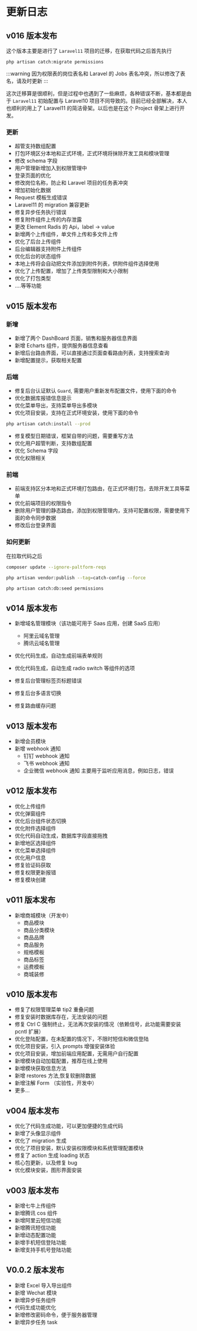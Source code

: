 # 更新日志

## v016 版本发布

这个版本主要是进行了 `Laravel11` 项目的迁移，在获取代码之后首先执行

```
php artisan catch:migrate permissions
```

:::warning
因为权限表的岗位表名和 Laravel 的 Jobs 表名冲突，所以修改了表名，请及时更新
:::

这次迁移算是很顺利，但是过程中也遇到了一些麻烦，各种错误不断，基本都是由于 `Laravel11` 初始配置与 Laravel10 项目不同导致的。目前已经全部解决，本人也顺利的用上了 Laravel11 的简洁骨架。以后也是在这个 Project 骨架上进行开发。

### 更新

- 超管支持数组配置
- 打包环境区分本地和正式环境，正式环境将抹除开发工具和模块管理
- 修改 schema 字段
- 用户管理新增加入到权限管理中
- 登录页面的优化
- 修改岗位名称，防止和 Laravel 项目的任务表冲突
- 增加初始化数据
- Request 模板生成错误
- Laravel11 的 migration 兼容更新
- 修复异步任务执行错误
- 修复附件组件上传的内存泄露
- 更改 Element Radis 的 Api，label -> value
- 新增两个上传组件，单文件上传和多文件上传
- 优化了后台上传组件
- 后台编辑器支持附件上传组件
- 优化后台的状态组件
- 本地上传将会自动把文件添加到附件列表，供附件组件选择使用
- 优化了上传配置，增加了上传类型限制和大小限制
- 优化了打包类型
- ....等等功能

## v015 版本发布

### 新增

- 新增了两个 DashBoard 页面，销售和服务器信息界面
- 新增 Echarts 组件，提供服务器信息查看
- 新增后台路由界面，可以直接通过页面查看路由列表，支持搜索查询
- 新增配置提示，获取相关配置

### 后端

- 修复后台认证默认 `Guard`, 需要用户重新发布配置文件，使用下面的命令
- 优化数据库报错信息提示
- 优化菜单导出，支持菜单导出多模块
- 优化项目安装，支持在正式环境安装，使用下面的命令

```sh
php artisan catch:install --prod
```

- 修复模型日期错误，框架自带的问题，需要重写方法
- 优化用户超管判断，支持数组配置
- 优化 Schema 字段
- 优化权限相关

### 前端

- 前端支持区分本地和正式环境打包路由，在正式环境打包，去除开发工具等菜单
- 优化前端项目的权限指令
- 删除用户管理的静态路由，添加到权限管理内，支持可配置权限，需要使用下面的命令同步数据
- 修改后台登录界面

### 如何更新

在拉取代码之后

```sh
composer update --ignore-paltform-reqs

php artisan vendor:publish --tag=catch-config --force

php artisan catch:db:seed permissions
```

## v014 版本发布

- 新增域名管理模块（该功能可用于 Saas 应用，创建 SaaS 应用）
  - 阿里云域名管理
  - 腾讯云域名管理
- 优化代码生成，自动生成前端表单规则
- 优化代码生成，自动生成 radio switch 等组件的选项

- 修复后台管理标签页标题错误
- 修复后台多语言切换
- 修复路由缓存问题

## v013 版本发布

- 新增会员模块
- 新增 webhook 通知
  - 钉钉 webhook 通知
  - 飞书 webhook 通知
  - 企业微信 webhook 通知
    主要用于监听应用消息，例如日志，错误

## v012 版本发布

- 优化上传组件
- 优化弹窗组件
- 优化后台组件状态切换
- 优化附件选择组件
- 优化代码自动生成，数据库字段直接拖拽
- 新增地区选择组件
- 优化菜单选择组件
- 优化用户信息
- 修复验证码获取
- 修复权限更新报错
- 修复模块创建

## v011 版本发布

- 新增商城模块（开发中）
  - 商品模块
  - 商品分类模块
  - 商品品牌
  - 商品服务
  - 规格模板
  - 商品标签
  - 运费模板
  - 商城装修

## v010 版本发布

- 修复了权限管理菜单 tip2 重叠问题
- 修复安装时数据库存在，无法安装的问题
- 修复 Ctrl C 强制终止，无法再次安装的情况（依赖信号，此功能需要安装 pcntl 扩展）
- 优化登陆配置，在未配置的情况下，不限时短信和微信登陆
- 优化项目安装，引入 prompts 增强安装体验
- 优化项目安装，增加前端应用配置，无需用户自行配置
- 新增模块自动加载配置，推荐在线上使用
- 新增模块获取信息方法
- 新增 restores 方法,恢复软删除数据
- 新增注解 Form （实验性，开发中）
- 更多...

## v004 版本发布

- 优化了代码生成功能，可以更加便捷的生成代码
- 新增了头像显示组件
- 优化了 migration 生成
- 优化了项目安装，默认安装权限模块和系统管理配置模块
- 修复了 action 生成 loading 状态
- 核心包更新，以及修复 bug
- 优化模块安装，图形界面安装

## v003 版本发布

- 新增七牛上传组件
- 新增腾讯 cos 组件
- 新增阿里云短信功能
- 新增腾讯短信功能
- 新增动态配置功能
- 新增手机短信登陆功能
- 新增支持手机号登陆功能

## V0.0.2 版本发布

- 新增 Excel 导入导出组件
- 新增 Wechat 模块
- 新增异步任务组件
- 代码生成功能优化
- 新增修改密码命令，便于服务器管理
- 新增异步任务 task
